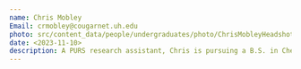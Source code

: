 ```yaml
---
name: Chris Mobley
Email: crmobley@cougarnet.uh.edu
photo: src/content_data/people/undergraduates/photo/ChrisMobleyHeadshot.jpg
date: <2023-11-10>
description: A PURS research assistant, Chris is pursuing a B.S. in Chemical Engineering and a minor in Data Science.
---
```


